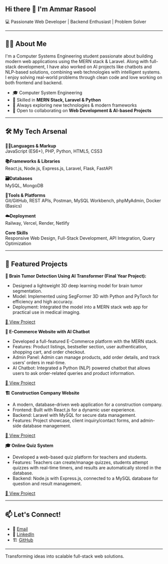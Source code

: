 ## Hi there 👋 I'm Ammar Rasool


💻 Passionate Web Developer | Backend Enthusiast | Problem Solver  

---

## 👨‍💻 About Me  

I'm a Computer Systems Engineering student passionate about building modern web applications using the MERN stack & Laravel. Along with full-stack development, I have also worked on AI projects like chatbots and NLP-based solutions, combining web technologies with intelligent systems. I enjoy solving real-world problems through clean code and love working on both frontend and backend.

- 🎓 Computer System Engineering   
- 🚀 Skilled in **MERN Stack, Laravel & Python**  
- 🌱 Always exploring new technologies & modern frameworks   
- 🤝 Open to collaborating on **Web Development & AI-based Projects**  

---

## 🛠️ My Tech Arsenal  

**👨‍💻Languages & Markup**  
JavaScript (ES6+), PHP, Python, HTML5, CSS3  

**📚Frameworks & Libraries**  
React.js, Node.js, Express.js, Laravel, Flask, FastAPI

**🗃️Databases**  
 MySQL, MongoDB

**🧰Tools & Platforms**  
Git/GitHub, REST APIs, Postman, MySQL Workbench, phpMyAdmin, Docker (Basics)
  
**☁️Deployment**  
Railway, Vercel, Render, Netlify

**Core Skills**  
Responsive Web Design, Full-Stack Development, API Integration, Query Optimization

---
## **🚀 Featured Projects**  

**🧠 Brain Tumor Detection Using AI Transformer (Final Year Project):**
- Designed a lightweight 3D deep learning model for brain tumor segmentation.
- Model: Implemented using SegFormer 3D with Python and PyTorch for efficiency and high accuracy.
- Deployment: Integrated the model into a MERN stack web app for practical use in medical imaging.
  
[🔗 View Project](https://github.com/ammarchanna2025)  

**🛒 E-Commerce Website with AI Chatbot** 
- Developed a full-featured E-Commerce platform with the MERN stack.
- Features: Product listings, bestseller section, user authentication, shopping cart, and order checkout.
- Admin Panel: Admin can manage products, add order details, and track users’ orders in real-time.
- AI Chatbot: Integrated a Python (NLP) powered chatbot that allows users to ask order-related queries and product information.
  
[🔗 View Project](https://github.com/ammarchanna2025/ecommerce_chatbot)  

**🏗️ Construction Company Website**
- A modern, database-driven web application for a construction company.
- Frontend: Built with React.js for a dynamic user experience.
- Backend: Laravel with MySQL for secure data management.
- Features: Project showcase, client inquiry/contact forms, and admin-side database management.
  
[🔗 View Project](https://github.com/ammarchanna2025/construction_website)  

**🎓 Online Quiz System**
- Developed a web-based quiz platform for teachers and students.
- Features: Teachers can create/manage quizzes, students attempt quizzes with real-time timers, and results are automatically stored in the database.
- Backend: Node.js with Express.js, connected to a MySQL database for question and result management.

[🔗 View Project](https://github.com/ammarchanna2025/quiz_system)

---

## **📫 Let's Connect!**  
- 💼 [Email](ammar.channa2003@outlook.com)
- 💼 [LinkedIn](https://www.linkedin.com/in/ammar-rasool-5226a3247/)
- 🏗️ [GitHub](https://github.com/ammarchanna2025)

---
Transforming ideas into scalable full-stack web solutions.

<!--
**ammarchanna2025/ammarchanna2025** is a ✨ _special_ ✨ repository because its `README.md` (this file) appears on your GitHub profile.

Here are some ideas to get you started:

- 🔭 I’m currently working on ...
- 🌱 I’m currently learning ...
- 👯 I’m looking to collaborate on ...
- 🤔 I’m looking for help with ...
- 💬 Ask me about ...
- 📫 How to reach me: ...
- 😄 Pronouns: ...
- ⚡ Fun fact: ...
-->
